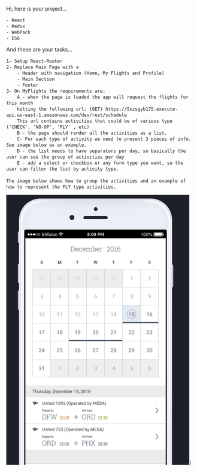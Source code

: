 Hi, here is your project...

    - React
    - Redux
    - WebPack
    - ES6

And these are your tasks...

    1- Setup React-Router
    2- Replace Main Page with a 
        - Header with navigation (Home, My Flights and Profile)
        - Main Section
        - Footer
    3- On MyFlights the requirements are:
        A - when the page is loaded the app will request the flights for this month 
        hitting the following url: (GET) https://5xzsgyb175.execute-api.us-east-1.amazonaws.com/dev/rest/schedule
        This url contains activities that could be of various type ('CHECK', 'NO-OP', 'FLY' , etc)
        B - the page should render all the activities as a list. 
        C- For each type of activity we need to present 3 pieces of info. See image below as an example.
        D - the list needs to have separators per day, so basically the user can see the group of activities per day
        E - add a select or checkbox or any form type you want, so the user can filter the list by activity type. 

    The image below shows how to group the activities and an example of how to represent the FLY type activities.

![Example](/mock.png))



